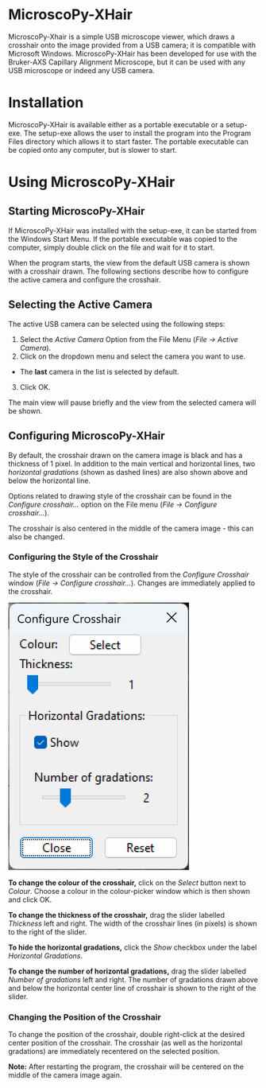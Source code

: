 # MicroscoPy-XHair

MicroscoPy-Xhair is a simple USB microscope viewer, which draws a crosshair onto the image provided from a USB camera; it is compatible with Microsoft Windows. MicroscoPy-XHair has been developed for use with the Bruker-AXS Capillary Alignment Microscope, but it can be used with any USB microscope or indeed any USB camera.


# Installation

MicroscoPy-XHair is available either as a portable executable or a setup-exe. The setup-exe allows the user to install the program into the Program Files directory which allows it to start faster. The portable executable can be copied onto any computer, but is slower to start.


# Using MicroscoPy-XHair
## Starting MicroscoPy-XHair

If MicroscoPy-XHair was installed with the setup-exe, it can be started from the Windows Start Menu. If the portable executable was copied to the computer, simply double click on the file and wait for it to start.

When the program starts, the view from the default USB camera is shown with a crosshair drawn. The following sections describe how to configure the active camera and configure the crosshair.

## Selecting the Active Camera
The active USB camera can be selected using the following steps:
1. Select the *Active Camera* Option from the File Menu (*File -> Active Camera*).
2. Click on the dropdown menu and select the camera you want to use.
  - The **last** camera in the list is selected by default.
3. Click OK.

The main view will pause briefly and the view from the selected camera will be shown.

## Configuring MicroscoPy-XHair
By default, the crosshair drawn on the camera image is black and has a thickness of 1 pixel. In addition to the main vertical and horizontal lines, two *horizontal gradations* (shown as dashed lines) are also shown above and below the horizontal line.

Options related to drawing style of the crosshair can be found in the *Configure crosshair...* option on the File menu (*File -> Configure crosshair...*).

The crosshair is also centered in the middle of the camera image - this can also be changed.

### Configuring the Style of the Crosshair
The style of the crosshair can be controlled from the *Configure Crosshair* window (*File -> Configure crosshair...*). Changes are immediately applied to the crosshair.

![Configure Crosshair Window](./resources/configure_crosshair_window.png)

**To change the colour of the crosshair,** click on the *Select* button next to *Colour*. Choose a colour in the colour-picker window which is then shown and click OK.

**To change the thickness of the crosshair,** drag the slider labelled *Thickness* left and right. The width of the crosshair lines (in pixels) is shown to the right of the slider.

**To hide the horizontal gradations,** click the *Show* checkbox under the label *Horizontal Gradations*.

**To change the number of horizontal gradations,** drag the slider labelled *Number of gradations* left and right. The number of gradations drawn above and below the horizontal center line of crosshair is shown to the right of the slider.


### Changing the Position of the Crosshair
To change the position of the crosshair, double right-click at the desired center position of the crosshair. The crosshair (as well as the horizontal gradations) are immediately recentered on the selected position.

**Note:** After restarting the program, the crosshair will be centered on the middle of the camera image again.




